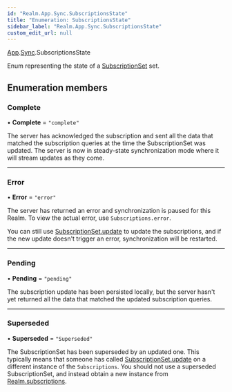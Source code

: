 ```yaml
---
id: "Realm.App.Sync.SubscriptionsState"
title: "Enumeration: SubscriptionsState"
sidebar_label: "Realm.App.Sync.SubscriptionsState"
custom_edit_url: null
---
```


[App](../namespaces/Realm.App).[Sync](../namespaces/Realm.App.Sync).SubscriptionsState

Enum representing the state of a [SubscriptionSet](../interfaces/Realm.App.Sync.SubscriptionSet) set.

## Enumeration members

### Complete

• **Complete** = `"complete"`

The server has acknowledged the subscription and sent all the data that
matched the subscription queries at the time the SubscriptionSet was
updated. The server is now in steady-state synchronization mode where it
will stream updates as they come.

___

### Error

• **Error** = `"error"`

The server has returned an error and synchronization is paused for this
Realm. To view the actual error, use `Subscriptions.error`.

You can still use [SubscriptionSet.update](../interfaces/Realm.App.Sync.SubscriptionSet#update) to update the subscriptions,
and if the new update doesn't trigger an error, synchronization
will be restarted.

___

### Pending

• **Pending** = `"pending"`

The subscription update has been persisted locally, but the server hasn't
yet returned all the data that matched the updated subscription queries.

___

### Superseded

• **Superseded** = `"Superseded"`

The SubscriptionSet has been superseded by an updated one. This typically means
that someone has called [SubscriptionSet.update](../interfaces/Realm.App.Sync.SubscriptionSet#update) on a different instance
of the `Subscriptions`. You should not use a superseded SubscriptionSet,
and instead obtain a new instance from [Realm.subscriptions](../classes/Realm#subscriptions).

